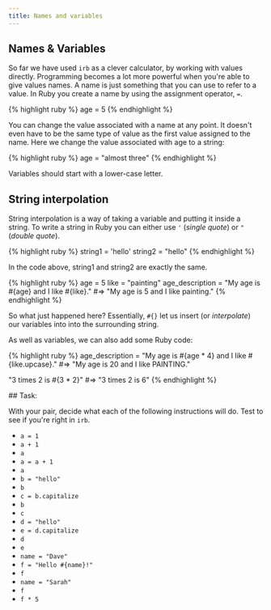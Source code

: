 ```yaml
---
title: Names and variables
---
```


## Names & Variables

So far we have used `irb` as a clever calculator, by working with values directly. Programming becomes a lot more powerful when you're able to give values names. A name is just something that you can use to refer to a value. In Ruby you create a name by using the assignment operator, `=`.

{% highlight ruby %}
age = 5
{% endhighlight %}

You can change the value associated with a name at any point. It doesn't even have to be the same type of value as the first value assigned to the name. Here we change the value associated with age to a string:

{% highlight ruby %}
age = "almost three"
{% endhighlight %}

Variables should start with a lower-case letter.

## String interpolation

String interpolation is a way of taking a variable and putting it inside a string. To write a string in Ruby you can either use `'` (*single quote*) or `"` (*double quote*).

{% highlight ruby %}
string1 = 'hello'
string2 = "hello"
{% endhighlight %}

In the code above, string1 and string2 are exactly the same.

{% highlight ruby %}
age = 5
like = "painting"
age_description = "My age is #{age} and I like #{like}."
#=> "My age is 5 and I like painting."
{% endhighlight %}

So what just happened here? Essentially, `#{}` let us insert (or *interpolate*) our variables into into the surrounding string.

As well as variables, we can also add some Ruby code:

{% highlight ruby %}
age_description = "My age is #{age * 4} and I like #{like.upcase}."
#=> "My age is 20 and I like PAINTING."

"3 times 2 is #{3 * 2}"
#=> "3 times 2 is 6"
{% endhighlight %}

<div class="task" markdown="1">
## Task:

With your pair, decide what each of the following instructions will do. Test to see if you're right in `irb`.

- `a = 1`
- `a + 1`
- `a`
- `a = a + 1`
- `a`
- `b = "hello"`
- `b`
- `c = b.capitalize`
- `b`
- `c`
- `d = "hello"`
- `e = d.capitalize`
- `d`
- `e`
- `name = "Dave"`
- `f = "Hello #{name}!"`
- `f`
- `name = "Sarah"`
- `f`
- `f * 5`
</div>
